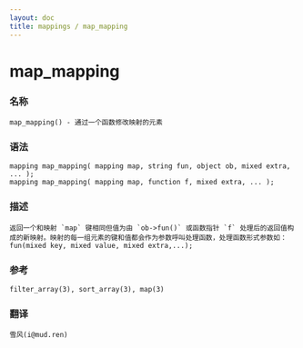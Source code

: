 ```yaml
---
layout: doc
title: mappings / map_mapping
---
```

# map_mapping

### 名称

    map_mapping() - 通过一个函数修改映射的元素

### 语法

    mapping map_mapping( mapping map, string fun, object ob, mixed extra, ... );
    mapping map_mapping( mapping map, function f, mixed extra, ... );

### 描述

    返回一个和映射 `map` 键相同但值为由 `ob->fun()` 或函数指针 `f` 处理后的返回值构成的新映射。映射的每一组元素的键和值都会作为参数呼叫处理函数，处理函数形式参数如： fun(mixed key, mixed value, mixed extra,...);

### 参考

    filter_array(3), sort_array(3), map(3)

### 翻译

    雪风(i@mud.ren)
